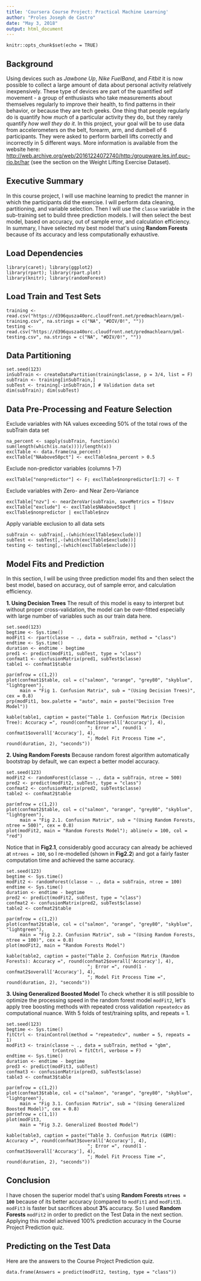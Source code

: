 ```yaml
---
title: 'Coursera Course Project: Practical Machine Learning'
author: "Proles Joseph de Castro"
date: "May 3, 2018"
output: html_document
---
```


```{r setup, include=FALSE}
knitr::opts_chunk$set(echo = TRUE)
```

## Background

Using devices such as *Jawbone Up*, *Nike FuelBand*, and *Fitbit* it is now possible to collect a large amount of data about personal activity relatively inexpensively. These type of devices are part of the quantified self movement - a group of enthusiasts who take measurements about themselves regularly to improve their health, to find patterns in their behavior, or because they are tech geeks. One thing that people regularly do is quantify how *much* of a particular activity they do, but they rarely quantify *how well they do it*. In this project, your goal will be to use data from accelerometers on the belt, forearm, arm, and dumbell of 6 participants. They were asked to perform barbell lifts correctly and incorrectly in 5 different ways. More information is available from the website here: <http://web.archive.org/web/20161224072740/http:/groupware.les.inf.puc-rio.br/har> (see the section on the Weight Lifting Exercise Dataset).

## Executive Summary

In this course project, I will use machine learning to predict the manner in which the participants did the exercise. I will perform data cleaning, partitioning, and variable selection. Then I will use the `classe` variable in the sub-training set to build three prediction models. I will then select the best model, based on accuracy, out of sample error, and calculation efficiency. In summary, I have selected my best model that's using **Random Forests** because of its accuracy and less computationally exhaustive.

## Load Dependencies
```{r message=FALSE, warning=FALSE}
library(caret); library(ggplot2)
library(rpart); library(rpart.plot)
library(knitr); library(randomForest)
```


## Load Train and Test Sets
```{r}
training <- read.csv("https://d396qusza40orc.cloudfront.net/predmachlearn/pml-training.csv", na.strings = c("NA", "#DIV/0!", ""))
testing <- read.csv("https://d396qusza40orc.cloudfront.net/predmachlearn/pml-testing.csv", na.strings = c("NA", "#DIV/0!", ""))
```


## Data Partitioning
```{r}
set.seed(123)
inSubTrain <- createDataPartition(training$classe, p = 3/4, list = F)
subTrain <- training[inSubTrain,]
subTest <- training[-inSubTrain,] # Validation data set
dim(subTrain); dim(subTest)
```


## Data Pre-Processing and Feature Selection

Exclude variables with NA values exceeding 50% of the total rows of the subTrain data set
```{r}
na_percent <- sapply(subTrain, function(x) sum(length(which(is.na(x))))/length(x))
exclTable <- data.frame(na_percent)
exclTable["NAabove50pct"] <- exclTable$na_percent > 0.5
```

Exclude non-predictor variables (columns 1-7)
```{r}
exclTable["nonpredictor"] <- F; exclTable$nonpredictor[1:7] <- T
```

Exclude variables with Zero- and Near Zero-Variance
```{r}
exclTable["nzv"] <- nearZeroVar(subTrain, saveMetrics = T)$nzv
exclTable["exclude"] <- exclTable$NAabove50pct | exclTable$nonpredictor | exclTable$nzv
```

Apply variable exclusion to all data sets
```{r}
subTrain <- subTrain[,-(which(exclTable$exclude))]
subTest <- subTest[,-(which(exclTable$exclude))]
testing <- testing[,-(which(exclTable$exclude))]
```


## Model Fits and Prediction
In this section, I will be using three prediction model fits and then select the best model, based on accuracy, out of sample error, and calculation efficiency.

**1. Using Decision Trees**
The result of this model is easy to interpret but without proper cross-validation, the model can be over-fitted especially with large number of variables such as our train data here.
```{r}
set.seed(123)
begtime <- Sys.time()
modFit1 <- rpart(classe ~ ., data = subTrain, method = "class")
endtime <- Sys.time()
duration <- endtime - begtime
pred1 <- predict(modFit1, subTest, type = "class")
confmat1 <- confusionMatrix(pred1, subTest$classe)
table1 <- confmat1$table

par(mfrow = c(1,2))
plot(confmat1$table, col = c("salmon", "orange", "grey80", "skyblue", "lightgreen"),
     main = "Fig 1. Confusion Matrix", sub = "(Using Decision Trees)", cex = 0.8)
prp(modFit1, box.palette = "auto", main = paste("Decision Tree Model"))
```


```{r echo=FALSE}
kable(table1, caption = paste("Table 1. Confusion Matrix (Decision Tree): Accuracy =", round(confmat1$overall['Accuracy'], 4),
                              "; Error =", round(1 - confmat1$overall['Accuracy'], 4),
                              "; Model Fit Process Time =", round(duration, 2), "seconds"))
```

**2. Using Random Forests**
Because random forest algorithm automatically bootstrap by default, we can expect a better model accuracy.
```{r}
set.seed(123)
modFit2 <- randomForest(classe ~ ., data = subTrain, ntree = 500)
pred2 <- predict(modFit2, subTest, type = "class")
confmat2 <- confusionMatrix(pred2, subTest$classe)
table2 <- confmat2$table

par(mfrow = c(1,2))
plot(confmat2$table, col = c("salmon", "orange", "grey80", "skyblue", "lightgreen"),
     main = "Fig 2.1. Confusion Matrix", sub = "(Using Random Forests, ntree = 500)", cex = 0.8)
plot(modFit2, main = "Random Forests Model"); abline(v = 100, col = "red")
```

Notice that in **Fig2.1**, considerably good accuracy can already be achieved at `ntrees = 100`, so I re-modelled (shown in **Fig2.2**) and got a fairly faster computation time and achieved the same accuracy.

```{r}
set.seed(123)
begtime <- Sys.time()
modFit2 <- randomForest(classe ~ ., data = subTrain, ntree = 100)
endtime <- Sys.time()
duration <- endtime - begtime
pred2 <- predict(modFit2, subTest, type = "class")
confmat2 <- confusionMatrix(pred2, subTest$classe)
table2 <- confmat2$table

par(mfrow = c(1,2))
plot(confmat2$table, col = c("salmon", "orange", "grey80", "skyblue", "lightgreen"),
     main = "Fig 2.2. Confusion Matrix", sub = "(Using Random Forests, ntree = 100)", cex = 0.8)
plot(modFit2, main = "Random Forests Model")
```

```{r echo=FALSE}
kable(table2, caption = paste("Table 2. Confusion Matrix (Random Forests): Accuracy =", round(confmat2$overall['Accuracy'], 4),
                              "; Error =", round(1 - confmat2$overall['Accuracy'], 4),
                              "; Model Fit Process Time =", round(duration, 2), "seconds"))
```

**3. Using Generalized Boosted Model**
To check whether it is still possible to optimize the processing speed in the random forest model `modFit2`, let's apply tree boosting methods with repeated cross validation `repeatedcv` as computational nuance. With 5 folds of test/training splits, and repeats = 1.
```{r}
set.seed(123)
begtime <- Sys.time()
fitCtrl <- trainControl(method = "repeatedcv", number = 5, repeats = 1)
modFit3 <- train(classe ~ ., data = subTrain, method = "gbm",
                 trControl = fitCtrl, verbose = F)
endtime <- Sys.time()
duration <- endtime - begtime
pred3 <- predict(modFit3, subTest)
confmat3 <- confusionMatrix(pred3, subTest$classe)
table3 <- confmat3$table

par(mfrow = c(1,2))
plot(confmat3$table, col = c("salmon", "orange", "grey80", "skyblue", "lightgreen"),
     main = "Fig 3.1. Confusion Matrix", sub = "(Using Generalized Boosted Model)", cex = 0.8)
par(mfrow = c(1,1))
plot(modFit3,
     main = "Fig 3.2. Generalized Boosted Model")
```

```{r echo=FALSE}
kable(table3, caption = paste("Table 3. Confusion Matrix (GBM): Accuracy =", round(confmat3$overall['Accuracy'], 4),
                              "; Error =", round(1 - confmat3$overall['Accuracy'], 4),
                              "; Model Fit Process Time =", round(duration, 2), "seconds"))
```


## Conclusion
I have chosen the superior model that's using **Random Forests `ntrees = 100`** because of its better accuracy (compared to `modFit1` and `modFit3`). `modFit3` is faster but sacrifices about **3%** accuracy. So I used **Random Forests** `modFit2` in order to predict on the Test Data in the next section. Applying this model achieved 100% prediction accuracy in the Course Project Prediction quiz.


## Predicting on the Test Data
Here are the answers to the Course Project Prediction quiz.
```{r}
data.frame(Answers = predict(modFit2, testing, type = "class"))
```